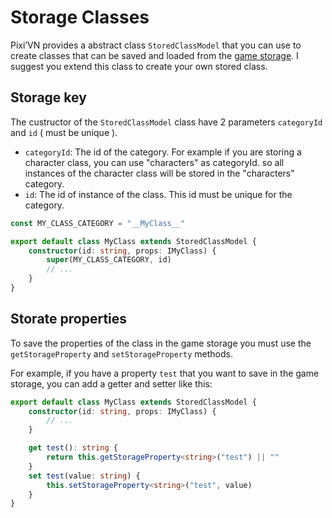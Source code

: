 # Storage Classes

Pixi’VN provides a abstract class `StoredClassModel` that you can use to create classes that can be saved and loaded from the [game storage](/advanced/stored-classes). I suggest you extend this class to create your own stored class.

## Storage key

The custructor of the `StoredClassModel` class have 2 parameters `categoryId` and `id` ( must be unique ).

* `categoryId`: The id of the category. For example if you are storing a character class, you can use "characters" as categoryId. so all instances of the character class will be stored in the "characters" category.
* `id`: The id of instance of the class. This id must be unique for the category.

```typescript
const MY_CLASS_CATEGORY = "__MyClass__"

export default class MyClass extends StoredClassModel {
    constructor(id: string, props: IMyClass) {
        super(MY_CLASS_CATEGORY, id)
        // ...
    }
}
```

## Storate properties

To save the properties of the class in the game storage you must use the `getStorageProperty` and `setStorageProperty` methods.

For example, if you have a property `test` that you want to save in the game storage, you can add a getter and setter like this:

```typescript
export default class MyClass extends StoredClassModel {
    constructor(id: string, props: IMyClass) {
        // ...
    }

    get test(): string {
        return this.getStorageProperty<string>("test") || ""
    }
    set test(value: string) {
        this.setStorageProperty<string>("test", value)
    }
}
```
